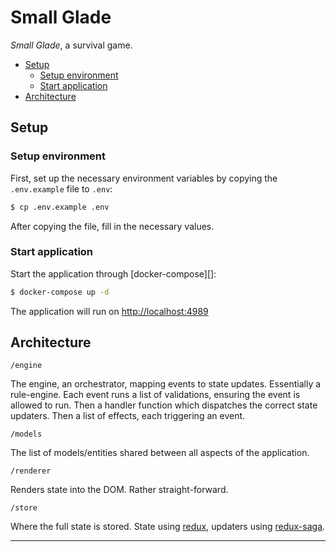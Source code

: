 # Small Glade

_Small Glade_, a survival game.

* [Setup][]
  * [Setup environment][]
  * [Start application][]
* [Architecture][]

## Setup
[Setup]: #setup

### Setup environment
[Setup environment]: #setup-environment

First, set up the necessary environment variables by copying the `.env.example` file to `.env`:

```sh
$ cp .env.example .env
```

After copying the file, fill in the necessary values.

### Start application
[Start application]: #start-application

Start the application through [docker-compose][]:

```sh
$ docker-compose up -d
```

The application will run on [http://localhost:4989][]

## Architecture
[Architecture]: #architecture

`/engine`

The engine, an orchestrator, mapping events to state updates. Essentially a rule-engine. Each
event runs a list of validations, ensuring the event is allowed to run. Then a handler function
which dispatches the correct state updaters. Then a list of effects, each triggering an event.

`/models`

The list of models/entities shared between all aspects of the application.

`/renderer`

Renders state into the DOM. Rather straight-forward.

`/store`

Where the full state is stored. State using [redux][], updaters using [redux-saga][].

---

[http://localhost:4989]: http://localhost:4989
[redux]: https://redux.js.org/
[redux-saga]: https://redux-saga.js.org/
